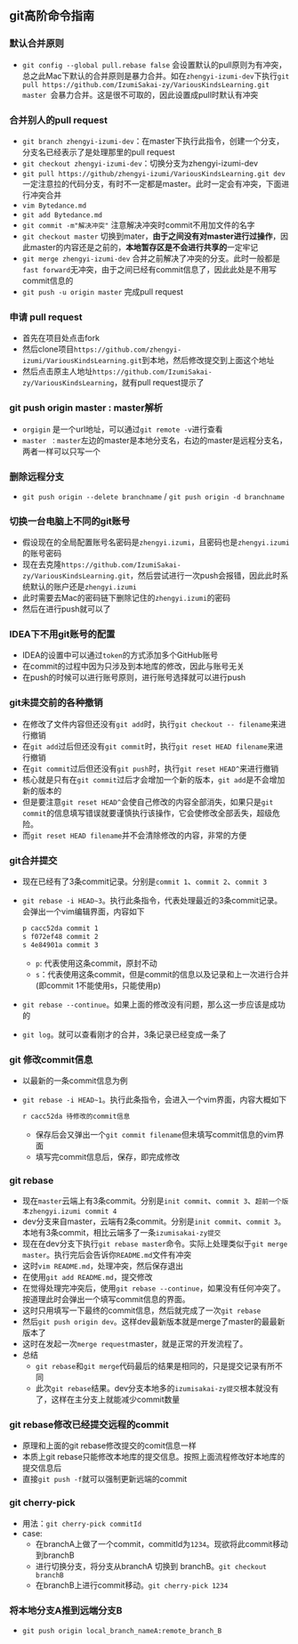 ## git高阶命令指南

### 默认合并原则

* `git config --global pull.rebase false` 会设置默认的pull原则为有冲突，总之此Mac下默认的合并原则是暴力合并。如在`zhengyi-izumi-dev`下执行`git pull https://github.com/IzumiSakai-zy/VariousKindsLearning.git master `会暴力合并。这是很不可取的，因此设置成pull时默认有冲突

### 合并别人的pull request

* `git branch zhengyi-izumi-dev`：在master下执行此指令，创建一个分支，分支名已经表示了是处理那里的pull request
* `git checkout zhengyi-izumi-dev`：切换分支为zhengyi-izumi-dev
* `git pull https://github/zhengyi-izumi/VariousKindsLearning.git dev` 一定注意拉的代码分支，有时不一定都是master。此时一定会有冲突，下面进行冲突合并
* `vim Bytedance.md`  
* `git add Bytedance.md`
* `git commit -m"解决冲突"` 注意解决冲突时commit不用加文件的名字
* `git checkout master` 切换到mater，**由于之间没有对master进行过操作**，因此master的内容还是之前的，**本地暂存区是不会进行共享的**一定牢记
* `git merge zhengyi-izumi-dev` 合并之前解决了冲突的分支。此时一般都是`fast forward`无冲突，由于之间已经有commit信息了，因此此处是不用写commit信息的
* `git push -u origin master` 完成pull request

### 申请 pull request

* 首先在项目处点击fork
* 然后clone项目`https://github.com/zhengyi-izumi/VariousKindsLearning.git`到本地，然后修改提交到上面这个地址
* 然后点击原主人地址`https://github.com/IzumiSakai-zy/VariousKindsLearning`，就有pull request提示了

### git push origin master : master解析

* `orgigin` 是一个url地址，可以通过`git remote -v`进行查看
* `master ：master`左边的master是本地分支名，右边的master是远程分支名，两者一样可以只写一个

### 删除远程分支

* `git push origin --delete branchname` / `git push origin -d branchname`

### 切换一台电脑上不同的git账号

* 假设现在的全局配置账号名密码是`zhengyi.izumi`，且密码也是`zhengyi.izumi`的账号密码
* 现在去克隆`https://github.com/IzumiSakai-zy/VariousKindsLearning.git`，然后尝试进行一次push会报错，因此此时系统默认的账户还是`zhengyi.izumi`
* 此时需要去Mac的密码链下删除记住的`zhengyi.izumi`的密码
* 然后在进行push就可以了

### IDEA下不用git账号的配置

* IDEA的设置中可以通过`token`的方式添加多个GitHub账号
* 在commit的过程中因为只涉及到本地库的修改，因此与账号无关
* 在push的时候可以进行账号原则，进行账号选择就可以进行push

### git未提交前的各种撤销

* 在修改了文件内容但还没有`git add`时，执行`git checkout -- filename`来进行撤销
* 在`git add`过后但还没有`git commit`时，执行`git reset HEAD filename`来进行撤销
* 在`git commit`过后但还没有`git push`时，执行`git reset HEAD^`来进行撤销
* 核心就是只有在`git commit`过后才会增加一个新的版本，`git add`是不会增加新的版本的
* 但是要注意`git reset HEAD^`会使自己修改的内容全部消失，如果只是`git commit`的信息填写错误就要谨慎执行该操作，它会使修改全部丢失，超级危险。
* 而`git reset HEAD filename`并不会清除修改的内容，非常的方便

### git合并提交

* 现在已经有了3条commit记录。分别是`commit 1`、`commit 2`、`commit 3`

* `git rebase -i HEAD~3`。执行此条指令，代表处理最近的3条commit记录。会弹出一个vim编辑界面，内容如下

  ```bash
  p cacc52da commit 1
  s f072ef48 commit 2
  s 4e84901a commit 3
  ```

  * `p`: 代表使用这条commit，原封不动
  * `s`：代表使用这条commit，但是commit的信息以及记录和上一次进行合并(即commit 1不能使用s，只能使用p)

* `git rebase --continue`。如果上面的修改没有问题，那么这一步应该是成功的

* `git log`。就可以查看刚才的合并，3条记录已经变成一条了

### git 修改commit信息

* 以最新的一条commit信息为例

* `git rebase -i HEAD~1`。执行此条指令，会进入一个vim界面，内容大概如下

  ```bash
  r cacc52da 待修改的commit信息
  ```

  * 保存后会又弹出一个`git commit filename`但未填写commit信息的vim界面
  * 填写完commit信息后，保存，即完成修改

### git rebase

* 现在`master`云端上有3条commit。分别是`init commit`、`commit 3`、`超前一个版本zhengyi.izumi commit 4`
* dev分支来自master，云端有2条commit。分别是`init commit`、`commit 3`。本地有3条commit，相比云端多了一条`izumisakai-zy提交`
* 现在在dev分支下执行`git rebase master`命令。实际上处理类似于`git merge master`。执行完后会告诉你`README.md`文件有冲突
* 这时`vim README.md`，处理冲突，然后保存退出
* 在使用`git add README.md`，提交修改
* 在觉得处理完冲突后，使用`git rebase --continue`，如果没有任何冲突了。按道理此时会弹出一个填写commit信息的界面。
* 这时只用填写一下最终的commit信息，然后就完成了一次`git rebase`
* 然后`git push origin dev`。这样dev最新版本就是merge了master的最最新版本了
* 这时在发起一次`merge request`master，就是正常的开发流程了。
* 总结
  * `git rebase`和`git merge`代码最后的结果是相同的，只是提交记录有所不同
  * 此次`git rebase`结果。dev分支本地多的`izumisakai-zy提交`根本就没有了，这样在主分支上就能减少commit数量

### git rebase修改已经提交远程的commit

* 原理和上面的git rebase修改提交的comit信息一样
* 本质上git rebase只能修改本地库的提交信息。按照上面流程修改好本地库的提交信息后
* 直接`git push -f`就可以强制更新远端的commit

### git cherry-pick

* 用法：`git cherry-pick commitId`
* case:
  * 在branchA上做了一个commit，commitId为`1234`。现欲将此commit移动到branchB
  * 进行切换分支，将分支从branchA 切换到 branchB。`git checkout branchB`
  * 在branchB上进行commit移动。`git cherry-pick 1234`

### 将本地分支A推到远端分支B

* `git push origin local_branch_nameA:remote_branch_B`
